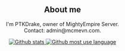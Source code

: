 <div style="text-align:center">
    <h2>About me</h2>

<p>I'm PTKDrake, owner of MightyEmpire Server.<br>
Contact: admin@mcmevn.com.<br></p>
<a href="https://github.com/PTKDrake">
<img src="https://github-readme-stats.vercel.app/api?username=PTKDrake&theme=tokyonight&show_icons=true&count_private=true"  alt="Github stats"/>
</a>
<a href="https://github.com/PTKDrake">
<img src="https://github-readme-stats.vercel.app/api/top-langs/?username=PTKDrake&theme=tokyonight&show_icons=true&layout=compact"  alt="Github most use language"/>
</a>

</div>
